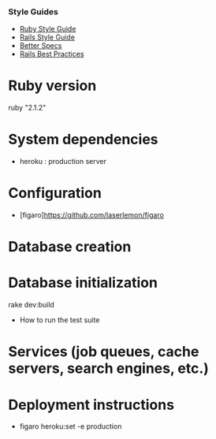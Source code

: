 

### Style Guides

* [Ruby Style Guide](https://github.com/bbatsov/ruby-style-guide)
* [Rails Style Guide](https://github.com/bbatsov/rails-style-guide)
* [Better Specs](http://betterspecs.org/)
* [Rails Best Practices](http://rails-bestpractices.com/)



# Ruby version

ruby "2.1.2"

# System dependencies

* heroku : production server

# Configuration

* [figaro]https://github.com/laserlemon/figaro

# Database creation

# Database initialization

rake dev:build

* How to run the test suite

# Services (job queues, cache servers, search engines, etc.)

# Deployment instructions

*  figaro heroku:set -e production

